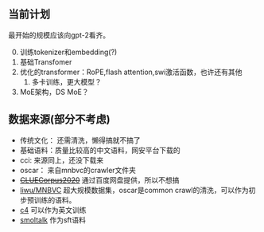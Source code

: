 ## 当前计划

最开始的规模应该向gpt-2看齐。

0. 训练tokenizer和embedding(?)
1. 基础Transfomer
2. 优化的transformer：RoPE,flash attention,swi激活函数，也许还有其他
    1. 多卡训练，更大模型？
3. MoE架构，DS MoE？
## 数据来源(部分不考虑)
- 传统文化： 还需清洗，懒得搞就不搞了
- 基础语料：质量比较高的中文语料，网安平台下载的
- cci: 来源同上，还没下载来
- oscar： 来自mnbvc的crawler文件夹
- ~~[CLUECorpus2020](https://github.com/CLUEbenchmark/CLUECorpus2020)~~ 通过百度网盘提供，所以不想搞
- [liwu/MNBVC](https://huggingface.co/datasets/liwu/MNBVC) 超大规模数据集，oscar是common crawl的清洗，可以作为初步预训练的语料。
- [c4](https://hf-mirror.com/datasets/allenai/c4/tree/main/en) 可以作为英文训练
- [smoltalk](https://opencsg.com/datasets/OpenCSG/smoltalk_chinese/files/main/data) 作为sft语料